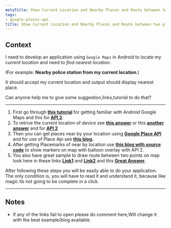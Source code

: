 ```yaml
---
metaTitle: Show Current Location and Nearby Places and Route between two places using Google Maps API in Android
tags:
- google-places-api
title: Show Current Location and Nearby Places and Route between two places using Google Maps API in Android
---
```


## Context

I need to develop an application using `Google Maps` in Android to locate my *current location* and need to *find nearest location*.


(For example: **Nearby police station from my current location**.)


It should accept my current location and output should display nearest place.


Can anyone help me to give some suggestion,links,tutorial to do that?



---

1. First go through **[this tutorial](http://mobiforge.com/developing/story/using-google-maps-android)** for getting familiar with
Android Google Maps and this for **[API 2](http://www.codeproject.com/Articles/614946/Android-google-map-api-v-setup)**.
2. To retrive the current location of device see **[this answer](https://stackoverflow.com/questions/1513485/how-do-i-get-the-current-gps-location-programmatically-in-android)** or this **[another answer](https://stackoverflow.com/questions/3145089/what-is-the-simplest-and-most-robust-way-to-get-the-users-current-location-in-a/3145655#3145655)** and for **[API 2](http://ramsandroid4all.blogspot.in/2013/06/google-maps-android-api-v2-showing.html)**
3. Then you can get places near by your location using **[Google Place
 API](http://code.google.com/apis/maps/documentation/places/)** and for use of Place Api see **[this blog](http://ddewaele.blogspot.com/2011/05/introducing-google-places-api.html).**
4. After getting Placemarks of near by location use **[this
blog with source code](http://wptrafficanalyzer.in/blog/customizing-infowindow-contents-in-google-map-android-api-v2-using-infowindowadapter/)** to show markers on map with balloon overlay with API 2.
5. You also have great sample to draw route between two points on map
look here in these links **[Link1](https://stackoverflow.com/questions/2023669/j2me-android-blackberry-driving-directions-route-between-two-locations/2023685#2023685)** and **[Link2](http://about-android.blogspot.in/2010/03/sample-google-map-driving-direction.html)** and this [**Great Answer**](https://stackoverflow.com/questions/3109158/how-to-draw-a-path-on-a-map-using-kml-file).


After following these steps you will be easily able to do your application. The only condition is, you will have to read it and understand it, because like magic its not going to be complete in a click.



---

## Notes

- If any of the links fail to open please do comment here,Will change it with the best example/blog available.
